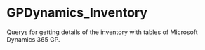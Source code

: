 # GPDynamics_Inventory
Querys for getting details of the inventory with tables of Microsoft Dynamics 365 GP.

